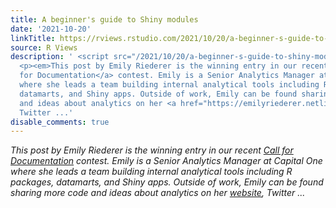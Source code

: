 ```yaml
---
title: A beginner's guide to Shiny modules
date: '2021-10-20'
linkTitle: https://rviews.rstudio.com/2021/10/20/a-beginner-s-guide-to-shiny-modules/
source: R Views
description: ' <script src="/2021/10/20/a-beginner-s-guide-to-shiny-modules/index_files/header-attrs/header-attrs.js"></script>
  <p><em>This post by Emily Riederer is the winning entry in our recent <a href="https://rviews.rstudio.com/2021/08/04/r-views-blog-contest/">Call
  for Documentation</a> contest. Emily is a Senior Analytics Manager at Capital One
  where she leads a team building internal analytical tools including R packages,
  datamarts, and Shiny apps. Outside of work, Emily can be found sharing more code
  and ideas about analytics on her <a href="https://emilyriederer.netlify.com/">website</a>,
  Twitter ...'
disable_comments: true
---
```

 <script src="/2021/10/20/a-beginner-s-guide-to-shiny-modules/index_files/header-attrs/header-attrs.js"></script> <p><em>This post by Emily Riederer is the winning entry in our recent <a href="https://rviews.rstudio.com/2021/08/04/r-views-blog-contest/">Call for Documentation</a> contest. Emily is a Senior Analytics Manager at Capital One where she leads a team building internal analytical tools including R packages, datamarts, and Shiny apps. Outside of work, Emily can be found sharing more code and ideas about analytics on her <a href="https://emilyriederer.netlify.com/">website</a>, Twitter ...